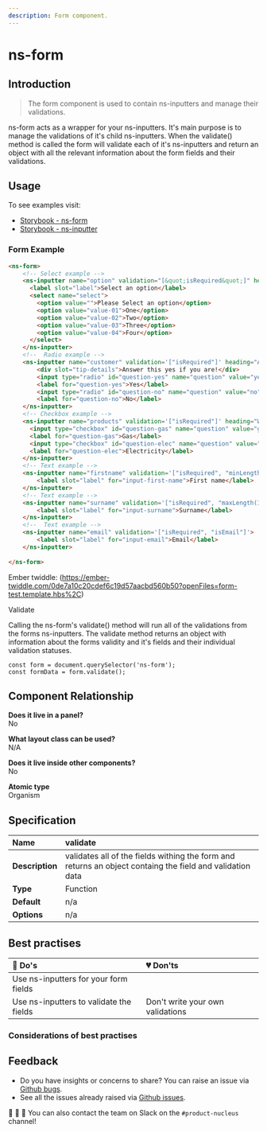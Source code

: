 ```yaml
---
description: Form component.
---
```


# ns-form

## Introduction

> The form component is used to contain ns-inputters and manage their validations.

ns-form acts as a wrapper for your ns-inputters.  It's main purpose is to manage the validations of it's child ns-inputters.  When the validate() method is called the form will validate each of it's ns-inputters and return an object with all the relevant information about the form fields and their validations.

## Usage

To see examples visit:
- [Storybook - ns-form](https://nucleus.bgdigital.xyz/demo/index.html?path=/story/ns-form--form)
- [Storybook - ns-inputter](https://nucleus.bgdigital.xyz/demo/index.html?path=/story/ns-inputter--text)

### Form Example
```html
<ns-form>
    <!-- Select example -->
    <ns-inputter name="option" validation="[&quot;isRequired&quot;]" heading="Select an option" helper="">
      <label slot="label">Select an option</label>
      <select name="select">
        <option value="">Please Select an option</option>
        <option value="value-01">One</option>
        <option value="value-02">Two</option>
        <option value="value-03">Three</option>
        <option value="value-04">Four</option>
      </select>
    </ns-inputter>
    <!--  Radio example -->  
    <ns-inputter name="customer" validation='["isRequired"]' heading="Are you a British Gas customer?" helper="Are you a customer?">
        <div slot="tip-details">Answer this yes if you are!</div>
        <input type="radio" id="question-yes" name="question" value="yes">
        <label for="question-yes">Yes</label>
        <input type="radio" id="question-no" name="question" value="no">
        <label for="question-no">No</label>
    </ns-inputter>
    <!-- Checkbox example -->  
    <ns-inputter name="products" validation='["isRequired"]' heading="What do you want?" helper="">
      <input type="checkbox" id="question-gas" name="question" value="gas" checked="">
      <label for="question-gas">Gas</label>
      <input type="checkbox" id="question-elec" name="question" value="electricity">
      <label for="question-elec">Electricity</label>
    </ns-inputter>
    <!-- Text example -->  
    <ns-inputter name="firstname" validation='["isRequired", "minLength(10)"]'>
        <label slot="label" for="input-first-name">First name</label>
    </ns-inputter>
    <!-- Text example -->  
    <ns-inputter name="surname" validation='["isRequired", "maxLength(15)"]'>
        <label slot="label" for="input-surname">Surname</label>
    </ns-inputter>
    <!--  Text example -->  
    <ns-inputter name="email" validation='["isRequired", "isEmail"]'>
        <label slot="label" for="input-email">Email</label>
    </ns-inputter>
    
</ns-form>
```
Ember twiddle: (https://ember-twiddle.com/0de7a10c20cdef6c19d57aacbd560b50?openFiles=form-test.template.hbs%2C)

Validate

Calling the ns-form's validate() method will run all of the validations from the forms ns-inputters.  The validate method returns an object with information about the forms validity and it's fields and their individual validation statuses.

```
const form = document.querySelector('ns-form');
const formData = form.validate();
```


## Component Relationship

**Does it live in a panel?**  
No

**What layout class can be used?**  
N/A

**Does it live inside other components?**  
No

**Atomic type**  
Organism

## Specification

| **Name** | validate |
| :--- | :--- |
| **Description** | validates all of the fields withing the form and returns an object containg the field and validation data |
| **Type** | Function |
| **Default** | n/a |
| **Options** | n/a |


## Best practises

| 💚 Do's | 💔 Don'ts |
| :--- | :--- |
| Use ns-inputters for your form fields |  |
| Use ns-inputters to validate the fields | Don't write your own validations |


### Considerations of best practises


## Feedback

* Do you have insights or concerns to share? You can raise an issue via [Github bugs](https://github.com/ConnectedHomes/nucleus/issues/new?assignees=&labels=Bug&template=a--bug-report.md&title=[bug]%20[ns-landmark]).
* See all the issues already raised via [Github issues](https://github.com/connectedHomes/nucleus/issues?utf8=%E2%9C%93&q=is%3Aopen+is%3Aissue+label%3ABug+[ns-landmark]).

💩 🎉 🦄 You can also contact the team on Slack on the `#product-nucleus` channel!
